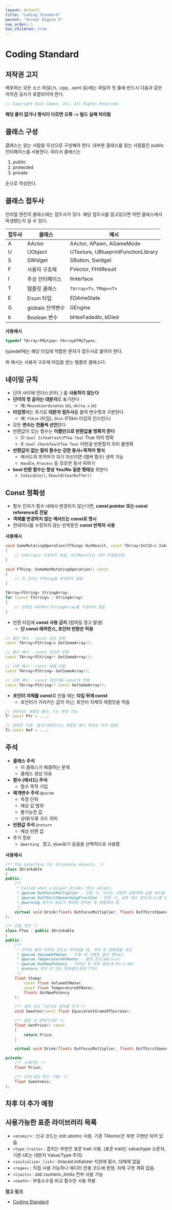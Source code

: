```yaml
---
layout: default
title: "Coding Standard"
parent: "Unreal Engine 5"
nav_order: 1
has_children: true
---
```


# Coding Standard

## 저작권 고지
배포하는 모든 소스 파일(.h, .cpp, .xaml 등)에는 파일의 첫 줄에 반드시 다음과 같은 저작권 공지가 포함되어야 한다.

```c++
// Copyright Epic Games, Inc. All Rights Reserved.
```
**해당 줄이 없거나 형식이 다르면 오류 -> 빌드 실패 처리됨**

## 클래스 구성
클래스는 읽는 사람을 우선으로 구성해야 한다. 대부분 클래스를 읽는 사람들은 public 인터페이스를 사용한다.
따라서 클래스는
1. public
2. protected
3. private

순으로 작성한다.

## 클래스 접두사
언리얼 엔진의 클래스에는 접두사가 있다. 해당 접두사를 알고있으면 어떤 클래스에서 파생됐는지 알 수 있다.

|접두사|클래스|예시|
|---|---|---|
A|AActor|AActor, APawn, AGameMode|
U|UObject|UTexture, UBlueprintFunctionLibrary|
S|SWidget|SButton, Swidget|
F|사용자 구조체|FVector, FHitResult|
I|추상 인터페이스|IInterface|
T|템플릿 클래스|`TArray<T>`, `TMap<<T>`|
E|Enum 타입|EGAmeState|
G|globals 전역변수|GEngine|
b|Boolean 변수|bHasFadedIn, bDied|

**사용예시**
```c++
typedef TArray<FMytype> FArrayOfMyTypes;
```
typedef에는 해당 타입에 적합한 문자가 접두사로 붙어야 한다.

위 예시는 사용자 구조체 타입을 받는 템플릿 클래스다.

## 네이밍 규칙
- 단어 사이에 언더스코어(`_`) 를 **사용하지 않는다**
- **단어의 첫 글자는 대문자**로 표기한다
  - 예: `MouseCoordinates` (o), `delta_x` (x)
- **타입명**에는 추가로 **대문자 접두사**를 붙여 변수명과 구분한다
  - 예: `FSkin` (타입), `Skin` (FSkin 타입의 인스턴스)
- 모든 **변수는 한줄씩 선언**한다 
- 반환값이 있는 함수는 **이름만으로 반환값을 명확히 한다**
    - O: `bool IsTeaFresh(FTea Tea)` True 의미 명확
    - X: `bool CheckTea(FTea Tea)` 어떤걸 반환할지 의미 불명확
- **반환값이 없는 절차 함수는 강한 동사+목적어 형식**
  - 메서드의 목적어가 자기 자신이면 (맴버 함수) 생략 가능 
  - `Handle`, `Process` 등 모호한 동사 피하기
- **bool 반환 함수는 항상 Yes/No 질문 형태**를 취한다
  - `IsVisible()`, `ShouldClearBuffer()`

## Const 정확성
- 함수 인자가 함수 내에서 변경되지 않는다면, **const pointer 또는 const reference로 전달**
- **객체를 변경하지 않는 메서드는 const로 명시**
- 컨테이너를 수정하지 않는 반복문은 **const 반복자 사용**

**사용예시**

```c++
void SomeMutatingOperation(FThing& OutResult, const TArray<Int32>& InArray)
{
    // InArray는 수정되지 않음, OutResult는 아마 수정될것임
}

void FThing::SomeNonMutatingOperation() const
{
    // 이 코드는 FThing을 변경하지 않음
}

TArray<FString> StringArray;
for (const FString& : StringArray)
{
    // 반복문 내부에서 StringArray를 수정하지 않음
}
```

- 반환 타입에 **const 사용 금지** (컴파일 경고 발생)
  - **단 const 레퍼런스, 포인터 반환은 허용**

```c++
// 좋은 예시 - const 참조 반환
const TArray<FString>& GetSomeArray();

// 좋은 예시 - const 포인터 반환
const TArray<FString>* GetSomeArray();

// 나쁜 예시 - const 배열 반환
const TArray<FString> GetSomeArray();

// 나쁜 예시 - const 포인터를 const로 반환
const TArray<FString>* const GetSomeArray();
``` 

- **포인터 자체를 const**로 만들 때는 **타입 뒤에 const**
   - 포인터가 가리키는 값이 아닌, 포인터 자체의 재할당을 막음

```c++
// 포인터는 재할당 불가, T는 변경 가능
T* const Ptr = ...;

// 잘못된 사용: 불가(레퍼런스는 재할당 불가 특성상 의미 없음)
T& const Ref = ...; 
```

## 주석
- **클래스 주석**
  - 이 클래스가 해결하는 문제
  - 클래스 생성 이유
- **함수 (메서드) 주석**
  -  함수 목적 기입
- **매개변수 주석** `@param `
  - 측정 단위
  - 예상 값 범위
  - 불가능한 값
  - 상태/오류 코드 의미
- **반환값 주석** `@return`
  - 예상 반환 값
- 추가 정보
  - `@warning ` 경고, `@See`보기 등을을 선택적으로 사용함  

**사용예시**

```c++
/** The interface for drinkable objects. */
class IDrinkable
{
public:
    /**
     * Called when a player drinks this object.
     * @param OutFocusMultiplier - 반환 시, 마시는 사람의 집중력에 곱할 배수를 담는다.
     * @param OutThirstQuenchingFraction - 반환 시, 갈증 해소 정도(0~1)를 담는다.
     * @warning 반드시 음료가 제대로 준비된 후 호출해야 함.
     */
    virtual void Drink(float& OutFocusMultiplier, float& OutThirstQuenchingFraction) = 0;
};

/** 단일 찻잔 */
class FTea : public IDrinkable
{
public:
    /**
     * 주어진 물의 부피와 온도로 우려냈을 때, 차의 맛 변화량을 계산
     * @param VolumeOfWater - 우릴 때 사용된 물의 양(mL)
     * @param TemperatureOfWater - 물의 온도(Kelvin)
     * @param OutNewPotency - 우려낸 후 차의 효능(0.97~1.04)
     * @return 차의 맛 강도 변화량(1분당 TTU)
     */
    float Steep(
        const float VolumeOfWater,
        const float TemperatureOfWater,
        float& OutNewPotency
    );

    /** 설탕 당도 기준으로 감미를 추가 */
    void Sweeten(const float EquivalentGramsOfSucrose);

    /** 일본 내 판매가(엔) */
    float GetPrice() const
    {
        return Price;
    }

    virtual void Drink(float& OutFocusMultiplier, float& OutThirstQuenchingFraction) override;

private:
    /** 가격(엔) */
    float Price;

    /** 감미(설탕 환산 그램) */
    float Sweetness;
};

```

## 차후 더 추가 예정


## 사용가능한 표준 라이브러리 목록
- `<atomic`> : 신규 코드는 std::atomic 사용. 기존 TAtomic은 부분 구현만 되어 있음.
- `<type_traits>` : 겹치는 부분은 표준 trait 사용. (표준 trait는 value/type 소문자, 기존 UE는 대문자 Value/Type 주의)
- `<initializer_list>` : braced initializer 지원에 필수, 대체재 없음
- `<regex>` : 직접 사용 가능하나 에디터 전용 코드에 한정. 자체 구현 계획 없음.
- `<limits>` : std::numeric_limits 전부 사용 가능
- `<cmath>` : 부동소수점 비교 함수만 사용 허용

**참고 링크**
- [Coding Standard](https://dev.epicgames.com/documentation/en-us/unreal-engine/coding-standard?application_version=4.27#portablec++code)
